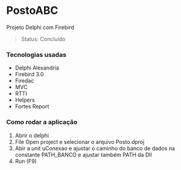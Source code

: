 # PostoABC
Projeto Delphi com Firebird

> Status: Concluído

### Tecnologias usadas
 + Delphi Alexandria
 + Firebird 3.0
 + Firedac
 + MVC
 + RTTI
 + Helpers
 + Fortes Report

### Como rodar a aplicação

1) Abrir o delphi
2) File Open project e selecionar o arquivo Posto.dproj
3) Abir a unit uConexao e ajustar o caminho do banco de dados na constante PATH_BANCO e ajustar também PATH da Dll
4) Run (F9) 

   

